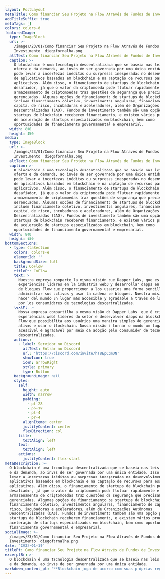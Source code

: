 ```yaml
---
layout: PostLayout
metaTitle: Como financiar Seu Projeto na Flow Através de Fundos de Investimento
addTitleSuffix: true
metaTags: []
colors: colors-d
featuredImage:
  type: ImageBlock
  url: >-
    /images/23/01/Como financiar Seu Projeto na Flow Através de Fundos de
    Investimento  diegofornalha.png
  altText: Como financiar Seu Projeto na Flow Através de Fundos de Investimento
  caption: >-
    O blockchain é uma tecnologia descentralizada que se baseia nas leis da
    oferta e da demanda, ao invés de ser governada por uma única entidade. Isso
    pode levar a incertezas inéditas ou surpresas inesperadas no desenvolvimento
    de aplicativos baseados em blockchain e na captação de recursos para esses
    aplicativos. Além disso, o financiamento de startups de blockchain pode ser
    desafiador, já que o valor da criptomoeda pode flutuar rapidamente e o
    armazenamento de criptomoedas traz questões de segurança que precisam ser
    gerenciadas. Algumas opções de financiamento de startups de blockchain
    incluem financiamento coletivo, investimentos angulares, financiamento de
    capital de risco, incubadoras e aceleradores, além de Organizações Autônomas
    Descentralizadas (DAO). Fundos de investimento também são uma opção para
    startups de blockchain receberem financiamento, e existem vários programas
    de aceleração de startups especializados em blockchain, bem como
    oportunidades de financiamento governamental e empresarial.
  width: 800
  height: 450
media:
  type: ImageBlock
  url: >-
    /images/23/01/Como financiar Seu Projeto na Flow Através de Fundos de
    Investimento  diegofornalha.png
  altText: Como financiar Seu Projeto na Flow Através de Fundos de Investimento
  caption: >-
    O blockchain é uma tecnologia descentralizada que se baseia nas leis da
    oferta e da demanda, ao invés de ser governada por uma única entidade. Isso
    pode levar a incertezas inéditas ou surpresas inesperadas no desenvolvimento
    de aplicativos baseados em blockchain e na captação de recursos para esses
    aplicativos. Além disso, o financiamento de startups de blockchain pode ser
    desafiador, já que o valor da criptomoeda pode flutuar rapidamente e o
    armazenamento de criptomoedas traz questões de segurança que precisam ser
    gerenciadas. Algumas opções de financiamento de startups de blockchain
    incluem financiamento coletivo, investimentos angulares, financiamento de
    capital de risco, incubadoras e aceleradores, além de Organizações Autônomas
    Descentralizadas (DAO). Fundos de investimento também são uma opção para
    startups de blockchain receberem financiamento, e existem vários programas
    de aceleração de startups especializados em blockchain, bem como
    oportunidades de financiamento governamental e empresarial.
  width: 800
  height: 450
bottomSections:
  - type: CtaSection
    colors: colors-e
    elementId: ''
    backgroundSize: full
    title: CoFlow
    titlePt: CoFlow
    text: >
      Nuestra empresa comparte la misma visión que Dapper Labs, que es crear
      experiencias líderes en la industria web3 y desarrollar dapps en la cadena
      de bloques Flow que proporcionen a los usuarios una forma sencilla de
      administrar sus activos y usar la cadena de bloques. Nuestra misión es
      hacer del mundo un lugar más accesible y agradable a través de la adopción
      por los consumidores de tecnologías descentralizadas.
    textPt: >
      Nossa empresa compartilha a mesma visão do Dapper Labs, que é criar
      experiências web3 líderes do setor e desenvolver dapps na blockchain da
      Flow que possibilita aos usuários uma maneira simples de gerenciar seus
      ativos e usar o blockchain. Nossa missão é tornar o mundo um lugar mais
      acessível e agradável por meio da adoção pelo consumidor de tecnologias
      descentralizadas.
    actions:
      - label: Servidor no Discord
        altText: Entrar no Discord
        url: 'https://discord.com/invite/hT8EpC5mUN'
        showIcon: true
        icon: arrowRight
        style: primary
        type: Button
    backgroundImage: null
    styles:
      self:
        height: auto
        width: narrow
        padding:
          - pt-28
          - pb-28
          - pl-4
          - pr-4
        alignItems: center
        justifyContent: center
        flexDirection: col
      title:
        textAlign: left
      text:
        textAlign: left
      actions:
        justifyContent: flex-start
metaDescription: >-
  O blockchain é uma tecnologia descentralizada que se baseia nas leis da oferta
  e da demanda, ao invés de ser governada por uma única entidade. Isso pode
  levar a incertezas inéditas ou surpresas inesperadas no desenvolvimento de
  aplicativos baseados em blockchain e na captação de recursos para esses
  aplicativos. Além disso, o financiamento de startups de blockchain pode ser
  desafiador, já que o valor da criptomoeda pode flutuar rapidamente e o
  armazenamento de criptomoedas traz questões de segurança que precisam ser
  gerenciadas. Algumas opções de financiamento de startups de blockchain incluem
  financiamento coletivo, investimentos angulares, financiamento de capital de
  risco, incubadoras e aceleradores, além de Organizações Autônomas
  Descentralizadas (DAO). Fundos de investimento também são uma opção para
  startups de blockchain receberem financiamento, e existem vários programas de
  aceleração de startups especializados em blockchain, bem como oportunidades de
  financiamento governamental e empresarial.
socialImage: >-
  /images/23/01/Como financiar Seu Projeto na Flow Através de Fundos de
  Investimento  diegofornalha.png
date: '2023-01-19'
titlePt: Como financiar Seu Projeto na Flow Através de Fundos de Investimento
excerptBr: >-
  O blockchain é uma tecnologia descentralizada que se baseia nas leis da oferta
  e da demanda, ao invés de ser governada por uma única entidade. 
markdown_content_pt: "**Blockchain joga de acordo com suas próprias regras.**\n\nO blockchain é um ambiente descentralizado que se baseia nas leis da oferta e da demanda, ao invés de ser governado por decisões tomadas por um único provedor. Isso significa que o mercado é o responsável por determinar as taxas de transação, os preços dos tokens e a confiabilidade da rede, o que pode levar a incertezas inéditas ou surpresas inesperadas.\n\nComo resultado, o desenvolvimento de aplicativos no blockchain requer novos padrões de design, e a captação de recursos em uma inicialização de blockchain e a camada de incentivo subjacente exigem novos processos de pensamento. É importante lembrar que o blockchain joga de acordo com suas próprias regras, então é preciso estar preparado para enfrentar os desafios e aproveitar as oportunidades que essa tecnologia traz.\n\nSe uma startup recebe financiamento em forma de criptomoeda ou precisa de liquidez para iniciar seus aplicativos multilaterais, ela deve ter um plano de gerenciamento de riscos em vigor. Isso é importante porque o valor da criptomoeda pode flutuar rapidamente, e a startup precisa saber como lidar com essas mudanças. Além disso, armazenar criptomoedas é diferente de armazenar fundos fiduciários. Manter as criptomoedas em trocas ou em uma carteira quente (conectada à internet) aumenta o risco de ser hackeada. Armazenar as criptomoedas em uma carteira fria, como a Ledger, ou até mesmo em papel (desconectado da internet) traz desafios de infraestrutura que a equipe precisa resolver ou recorrer a serviços de custódia, como a Coinbase Custody. É importante gerenciar esses riscos de forma eficiente para garantir a segurança e a estabilidade do projeto.\n\n**Quais são as maneiras de financiar uma idéia para transformá-la em um produto nesse novo ambiente?**\n\nQuando se trata de financiamento de startups, há muitas opções disponíveis, como financiamento coletivo, investimentos angulares, financiamento de capital de risco, incubadoras e aceleradores. Algumas dessas opções foram especialmente adaptadas para o espaço de blockchain, como as Organizações Autônomas Descentralizadas (DAO). Independentemente do método escolhido, é importante considerar várias abordagens e entender como interagir com cada uma delas. Este guia pode fornecer algumas dicas úteis para ajudar a orientar a escolha do método de financiamento mais adequado para o projeto.\n\n### **Fundos de investimento**\n\nA indústria de blockchain tem crescido rapidamente, e isso tem sido fortemente correlacionado com aumentos nos investimentos em capital de risco e fundos de hedge. De acordo com a [Pesquisa do Fundo Crypto](https://cryptofundresearch.com/cryptocurrency-funds-overview-infographic/), existem 804 fundos de investimento em blockchain atualmente ativos, e a quantidade de ativos sob sua administração cresceu de 190 milhões de dólares em 2016 para mais de 21 bilhões de dólares em 2020. Isso significa que as oportunidades para startups receberem financiamento de um fundo de investimento são muito maiores do que eram há quatro anos.\n\n**O que procurar?**\n\n1.  **Identifique potenciais investidores.**\_[estágio inicial ou financiamento das rodadas A a C](https://www.investopedia.com/articles/personal-finance/102015/series-b-c-funding-what-it-all-means-and-how-it-works.asp)\n\nO portfólio de um fundo de investimento pode dar uma boa ideia se ele pode estar interessado em investir em sua startup. É importante considerar o estágio de desenvolvimento do seu projeto e procurar um fundo que tenha experiência em investir em projetos semelhantes. Além disso, é importante verificar se o fundo de investimento tem algum interesse na tecnologia blockchain e se o histórico do seu projeto se encaixa em um tema relevante para o fundo. Por exemplo, um fundo de investimento com um foco pesado nas trocas pode não estar interessado em investir em uma ferramenta de desenvolvimento de software. É importante fazer essa pesquisa antes de procurar financiamento, para ter uma ideia de quais fundos podem ser mais propensos a investir no seu projeto.\n\n1.  **Alcance.**\n\nDepois de identificar um fundo de investimento que possa estar interessado no seu projeto, é hora de entrar em contato. Se você conhece alguém que pode fornecer uma apresentação ou um ponto de contato no fundo, isso pode ser muito útil. Os fundos de investimento costumam depender fortemente de referências na avaliação de oportunidades sérias, então ter alguém que possa recomendar o seu projeto pode ser muito valioso. Se você não tiver essa conexão, pode tentar entrar em contato com o fundo de investimento diretamente e ver se eles estão interessados em aprender mais sobre o seu projeto.\n\n1.  **Suba a escada.**\n\nOs fundos de investimento geralmente têm uma estrutura corporativa complexa, o que significa que os fundadores de startups podem precisar seguir uma série de etapas para chegar a uma conversa com um parceiro. Isso pode incluir conversas com analistas, gerentes de investimentos e outros profissionais. Independentemente do nível de contato, é importante manter seu argumento no ponto e se preparar para apresentar de forma eficiente. Isso dará confiança para apresentar com sucesso quando realmente importa e pode aumentar as chances de obter financiamento do fundo de investimento.\n\n1.  **Eduque-se\_**[**folhas de termos**](https://www.investopedia.com/terms/t/termsheet.asp)**.**\n\nO term sheet é um documento fundamental em qualquer discussão sobre investimentos. Ele detalha os aspectos mais importantes de um acordo, incluindo o valor do investimento, a avaliação da empresa e como a propriedade da sua startup será estruturada. É um documento crucial para entender as condições de um possível investimento e tomar uma decisão informada sobre se é uma opção viável. É importante ler atentamente o term sheet e fazer perguntas sobre qualquer coisa que não esteja clara para garantir que se compreenda o acordo completo antes de assinar.\n\n\n\n"
---
```



